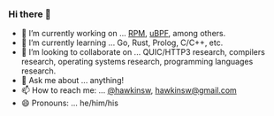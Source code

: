### Hi there 👋

- 🔭 I’m currently working on ... [RPM](https://github.com/network-quality/), [uBPF](https://github.com/iovisor/ubpf), among others.
- 🌱 I’m currently learning ... Go, Rust, Prolog, C/C++, etc.
- 👯 I’m looking to collaborate on ... QUIC/HTTP3 research, compilers research, operating systems research, programming languages research.
- 💬 Ask me about ... anything!
- 📫 How to reach me: ... [@hawkinsw](http://www.twitter.com/hawkinsw), hawkinsw@gmail.com
- 😄 Pronouns: ... he/him/his
